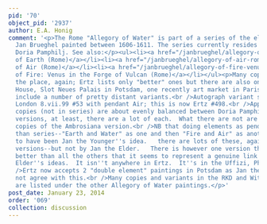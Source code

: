 ```yaml
---
pid: '70'
object_pid: '2937'
author: E.A. Honig
comment: '<p>The Rome "Allegory of Water" is part of a series of the elements which
  Jan Brueghel painted between 1606-1611. The series currently resides in the Galleria
  Doria Pamphilj. See also:</p><ul><li><a href="/janbrueghel/allegory-of-earth-rome">Allegory
  of Earth (Rome)</a></li><li><a href="/janbrueghel/allegory-of-air-rome">Allegory
  of Air (Rome)</a></li><li><a href="/janbrueghel/allegory-of-fire-venus-in-the-forge-of-vulcan-rome">Allegory
  of Fire: Venus in the Forge of Vulcan (Rome)</a></li></ul><p>Many copies all over
  the place, again; Ertz lists only "better" ones but there are also ones in Burghley
  House, Slot Neues Palais in Potsdam, one recently art market in Paris, Saltram House...   These
  include a number of pretty distant variants.<br />Autograph variant sold Sotheby''s
  London 8.vii.99 #53 with pendant Air; this is now Ertz #498.<br />Apparently independent
  copies (not in series) are about evenly balanced between Doria Pamphilj and Lyons
  versions, at least, there are a lot of each.  What there are not are independent
  copies of the Ambrosiana version.<br />NB that doing elements as pendants rather
  than series--"Earth and Water" as one and then "Fire and Air" as another--seems
  to have been Jan the Younger''s idea.   there are lots of these, again in lots of
  versions--but not by Jan the Elder.   There is however one version that is so much
  better than all the others that it seems to represent a genuine link to Jan the
  Elder''s ideas.  It isn''t anywhere in Ertz.  It''s in the Uffizi, Photo RKD.<br
  />Ertz now accepts 2 "double element" paintings in Potsdam as Jan the Elder; I would
  not agree with this.<br />Many copies and variants in the RKD and Witt Library that
  are listed under the other Allegory of Water paintings.</p>'
post_date: January 23, 2014
order: '069'
collection: discussion
---
```

